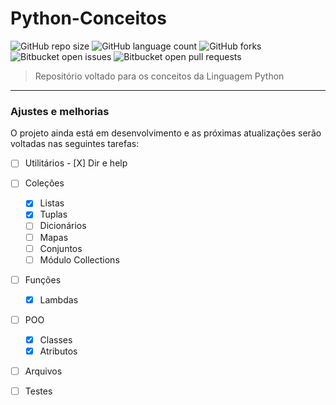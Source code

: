 # Python-Conceitos

![GitHub repo size](https://img.shields.io/github/repo-size/DavidSilveira80/Python-Conceitos?style=for-the-badge)
![GitHub language count](https://img.shields.io/github/languages/count/DavidSilveira80/Python-Conceitos?style=for-the-badge)
![GitHub forks](https://img.shields.io/github/forks/DavidSilveira80/Python-Conceitos?style=for-the-badge)
![Bitbucket open issues](https://img.shields.io/bitbucket/issues/DavidSilveira80/Python-Conceitos?style=for-the-badge)
![Bitbucket open pull requests](https://img.shields.io/bitbucket/pr-raw/DavidSilveira80/Python-Conceitos?style=for-the-badge)



> Repositório voltado para os conceitos da Linguagem Python
---

### Ajustes e melhorias

O projeto ainda está em desenvolvimento e as próximas atualizações serão voltadas nas seguintes tarefas:

- [ ] Utilitários
      - [X] Dir e help
- [ ] Coleções
    - [X] Listas
    - [X] Tuplas
    - [ ] Dicionários
    - [ ] Mapas
    - [ ] Conjuntos
    - [ ] Módulo Collections
- [ ] Funções
    - [X] Lambdas
- [ ] POO
     - [X] Classes
     - [X] Atributos
- [ ] Arquivos 
- [ ] Testes







